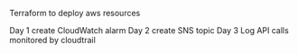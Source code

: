 Terraform to deploy aws resources

Day 1 create CloudWatch alarm
Day 2 create SNS topic
Day 3 Log API calls monitored by cloudtrail